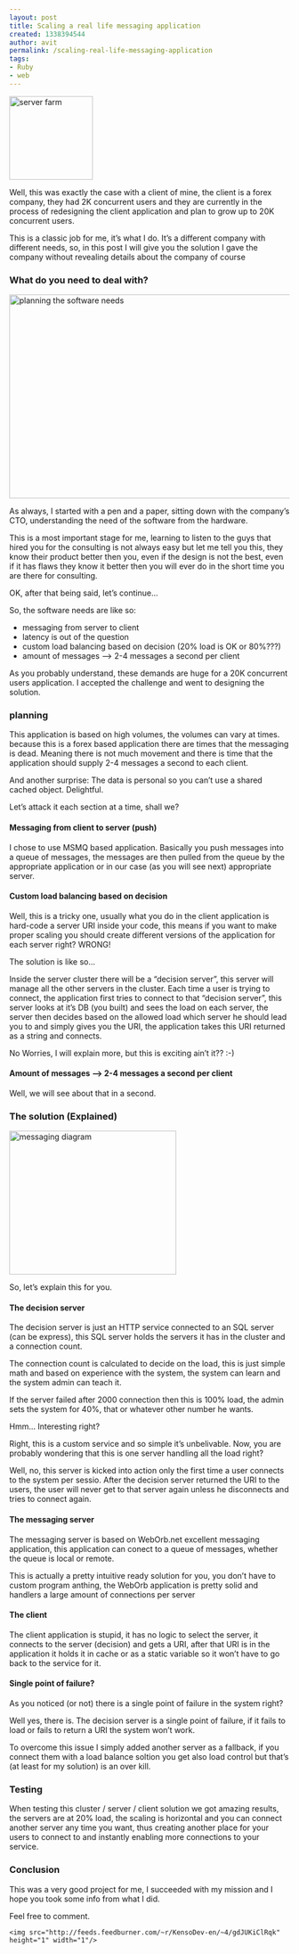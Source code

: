 ```yaml
---
layout: post
title: Scaling a real life messaging application
created: 1338394544
author: avit
permalink: /scaling-real-life-messaging-application
tags:
- Ruby
- web
---
```

<a href='http://www.kensodev.com/2009/11/03/scaling-a-real-life-messaging-application/istock_000009154776xsmall/' rel='attachment wp-att-259'><img alt='server farm' class='alignleft size-thumbnail wp-image-259' height='150' src='http://www.kensodev.com/wp-content/uploads/2009/11/iStock_000009154776XSmall-150x150.jpg' title='server farm' width='150' /></a>
<p>Well, this was exactly the case with a client of mine, the client is a forex company, they had 2K concurrent users and they are currently in the process of redesigning the client application and plan to grow up to 20K concurrent users.</p>

<p>This is a classic job for me, it’s what I do. It’s a different company with different needs, so, in this post I will give you the solution I gave the company without revealing details about the company of course<!--more--> <h3>What do you need to deal with?</h3> <a href='http://www.kensodev.com/2009/11/03/scaling-a-real-life-messaging-application/planning_the_software_needs-2/' rel='attachment wp-att-261'><img alt='planning the software needs' class='alignnone size-full wp-image-261' height='366' src='http://www.kensodev.com/wp-content/uploads/2009/11/planning_the_software_needs1.jpg' title='planning the software needs' width='550' /></a></p>

<p>As always, I started with a pen and a paper, sitting down with the company’s CTO, understanding the need of the software from the hardware.</p>

<p>This is a most important stage for me, learning to listen to the guys that hired you for the consulting is not always easy but let me tell you this, they know their product better then you, even if the design is not the best, even if it has flaws they know it better then you will ever do in the short time you are there for consulting.</p>

<p>OK, after that being said, let’s continue…</p>

<p>So, the software needs are like so: <ul>
	<li>messaging from server to client</li>
	<li>latency is out of the question</li>
	<li>custom load balancing based on decision (20% load is OK or 80%???)</li>
	<li>amount of messages --> 2-4 messages a second per client</li>
</ul> As you probably understand, these demands are huge for a 20K concurrent users application. I accepted the challenge and went to designing the solution. <h3>planning</h3> This application is based on high volumes, the volumes can vary at times. because this is a forex based application there are times that the messaging is dead. Meaning there is not much movement and there is time that the application should supply 2-4 messages a second to each client.</p>

<p>And another surprise: The data is personal so you can’t use a shared cached object. Delightful.</p>

<p>Let’s attack it each section at a time, shall we? <h4>Messaging from client to server (push)</h4> I chose to use MSMQ based application. Basically you push messages into a queue of messages, the messages are then pulled from the queue by the appropriate application or in our case (as you will see next) appropriate server. <h4>Custom load balancing based on decision</h4> Well, this is a tricky one, usually what you do in the client application is hard-code a server URI inside your code, this means if you want to make proper scaling you should create different versions of the application for each server right? WRONG!</p>

<p>The solution is like so…</p>

<p>Inside the server cluster there will be a “decision server”, this server will manage all the other servers in the cluster. Each time a user is trying to connect, the application first tries to connect to that “decision server”, this server looks at it’s DB (you built) and sees the load on each server, the server then decides based on the allowed load which server he should lead you to and simply gives you the URI, the application takes this URI returned as a string and connects.</p>

<p>No Worries, I will explain more, but this is exciting ain’t it?? :-) <h4>Amount of messages --> 2-4 messages a second per client</h4> Well, we will see about that in a second. <h3>The solution (Explained)</h3> <a href='http://www.kensodev.com/2009/11/03/scaling-a-real-life-messaging-application/messaging_server_for_blog/' rel='attachment wp-att-262'><img alt='messaging diagram' class='aligncenter size-medium wp-image-262' height='258' src='http://www.kensodev.com/wp-content/uploads/2009/11/messaging_server_for_blog-300x258.png' title='messaging diagram' width='300' /></a></p>

<p>So, let’s explain this for you. <h4>The decision server</h4> The decision server is just an HTTP service connected to an SQL server (can be express), this SQL server holds the servers it has in the cluster and a connection count.</p>

<p>The connection count is calculated to decide on the load, this is just simple math and based on experience with the system, the system can learn and the system admin can teach it.</p>

<p>If the server failed after 2000 connection then this is 100% load, the admin sets the system for 40%, that or whatever other number he wants.</p>

<p>Hmm… Interesting right?</p>

<p>Right, this is a custom service and so simple it’s unbelivable. Now, you are probably wondering that this is one server handling all the load right?</p>

<p>Well, no, this server is kicked into action only the first time a user connects to the system per sessio. After the decision server returned the URI to the users, the user will never get to that server again unless he disconnects and tries to connect again. <h4>The messaging server</h4> The messaging server is based on WebOrb.net excellent messaging application, this application can conect to a queue of messages, whether the queue is local or remote.</p>

<p>This is actually a pretty intuitive ready solution for you, you don’t have to custom program anthing, the WebOrb application is pretty solid and handlers a large amount of connections per server <h4>The client</h4> The client application is stupid, it has no logic to select the server, it connects to the server (decision) and gets a URI, after that URI is in the application it holds it in cache or as a static variable so it won’t have to go back to the service for it. <h4>Single point of failure?</h4> As you noticed (or not) there is a single point of failure in the system right?</p>

<p>Well yes, there is. The decision server is a single point of failure, if it fails to load or fails to return a URI the system won’t work.</p>

<p>To overcome this issue I simply added another server as a fallback, if you connect them with a load balance soltion you get also load control but that’s (at least for my solution) is an over kill. <h3>Testing</h3> When testing this cluster / server / client solution we got amazing results, the servers are at 20% load, the scaling is horizontal and you can connect another server any time you want, thus creating another place for your users to connect to and instantly enabling more connections to your service. <h3>Conclusion</h3> This was a very good project for me, I succeeded with my mission and I hope you took some info from what I did.</p>

<p>Feel free to comment.</p>
      
    <img src="http://feeds.feedburner.com/~r/KensoDev-en/~4/gdJUKiClRqk" height="1" width="1"/>

